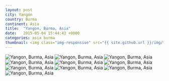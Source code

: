 ```yaml
---
layout: post
city: Yangon
country: Burma
continent: Asia
title:  "Yangon, Burma, Asia"
date:   2015-05-04 15:44:43 +0000
categories: asia burma
thumbnail: <img class="img-responsive" src="{{ site.github.url }}/img/thumbnails/yangon-3.jpg" alt="yangon Burma" />
---
```


<div class="img-container">
	<img class="img-responsive" src="{{ site.github.url }}/img/countries/burma/yangon-1.jpg" alt="Yangon, Burma, Asia"/>
	<img class="img-responsive" src="{{ site.github.url }}/img/countries/burma/yangon-2.jpg" alt="Yangon, Burma, Asia"/>
	<img class="img-responsive" src="{{ site.github.url }}/img/countries/burma/yangon-3.jpg" alt="Yangon, Burma, Asia"/>
	<img class="img-responsive" src="{{ site.github.url }}/img/countries/burma/yangon-4.jpg" alt="Yangon, Burma, Asia"/>
	<img class="img-responsive" src="{{ site.github.url }}/img/countries/burma/yangon-5.jpg" alt="Yangon, Burma, Asia"/>
	<img class="img-responsive" src="{{ site.github.url }}/img/countries/burma/yangon-6.jpg" alt="Yangon, Burma, Asia"/>
	<img class="img-responsive" src="{{ site.github.url }}/img/countries/burma/yangon-7.jpg" alt="Yangon, Burma, Asia"/>
	<img class="img-responsive" src="{{ site.github.url }}/img/countries/burma/yangon-8.jpg" alt="Yangon, Burma, Asia"/>
	<img class="img-responsive" src="{{ site.github.url }}/img/countries/burma/yangon-9.jpg" alt="Yangon, Burma, Asia"/>
	<img class="img-responsive" src="{{ site.github.url }}/img/countries/burma/yangon-10.jpg" alt="Yangon, Burma, Asia"/>
</div>
